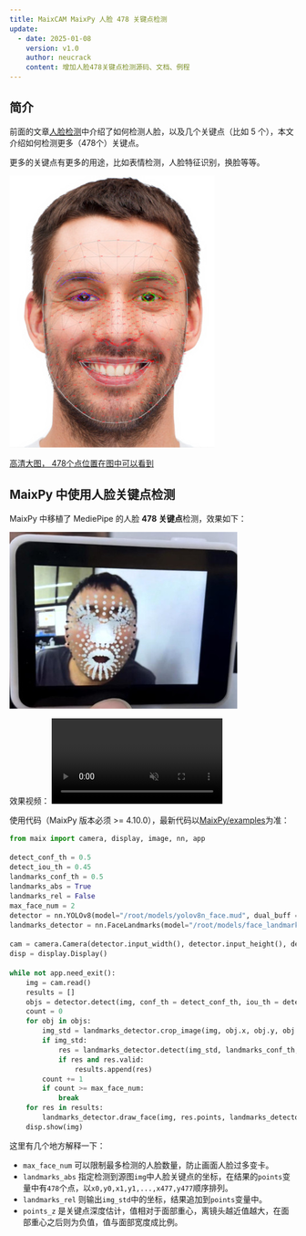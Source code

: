 ```yaml
---
title: MaixCAM MaixPy 人脸 478 关键点检测
update:
  - date: 2025-01-08
    version: v1.0
    author: neucrack
    content: 增加人脸478关键点检测源码、文档、例程
---
```


## 简介

前面的文章[人脸检测](./face_detection.md)中介绍了如何检测人脸，以及几个关键点（比如 5 个），本文介绍如何检测更多（478个）关键点。

更多的关键点有更多的用途，比如表情检测，人脸特征识别，换脸等等。

![face_landmarks](../../assets/face_landmarks.jpg)

<a href="../../assets/maixcam_face_landmarks_full.jpg" target="_blank">高清大图， 478个点位置在图中可以看到</a>

## MaixPy 中使用人脸关键点检测

MaixPy 中移植了 MediePipe 的人脸 **478 关键点**检测，效果如下：

![maixcam_face_landmarks](../../assets/maixcam_face_landmarks_1.jpg)

效果视频：
<video playsinline controls autoplay loop muted preload src="/static/video/maixcam_face_landmarks.mp4" type="video/mp4">
Classifier Result video
</video>


使用代码（MaixPy 版本必须 >= 4.10.0），最新代码以[MaixPy/examples](https://github.com/sipeed/MaixPy)为准：
```python
from maix import camera, display, image, nn, app

detect_conf_th = 0.5
detect_iou_th = 0.45
landmarks_conf_th = 0.5
landmarks_abs = True
landmarks_rel = False
max_face_num = 2
detector = nn.YOLOv8(model="/root/models/yolov8n_face.mud", dual_buff = False)
landmarks_detector = nn.FaceLandmarks(model="/root/models/face_landmarks.mud")

cam = camera.Camera(detector.input_width(), detector.input_height(), detector.input_format())
disp = display.Display()

while not app.need_exit():
    img = cam.read()
    results = []
    objs = detector.detect(img, conf_th = detect_conf_th, iou_th = detect_iou_th, sort = 1)
    count = 0
    for obj in objs:
        img_std = landmarks_detector.crop_image(img, obj.x, obj.y, obj.w, obj.h, obj.points)
        if img_std:
            res = landmarks_detector.detect(img_std, landmarks_conf_th, landmarks_abs, landmarks_rel)
            if res and res.valid:
                results.append(res)
        count += 1
        if count >= max_face_num:
            break
    for res in results:
        landmarks_detector.draw_face(img, res.points, landmarks_detector.landmarks_num, res.points_z)
    disp.show(img)
```

这里有几个地方解释一下：
* `max_face_num` 可以限制最多检测的人脸数量，防止画面人脸过多变卡。
* `landmarks_abs` 指定检测到源图`img`中人脸关键点的坐标，在结果的`points`变量中有`478`个点，以`x0,y0,x1,y1,...,x477,y477`顺序排列。
* `landmarks_rel` 则输出`img_std`中的坐标，结果追加到`points`变量中。
* `points_z` 是关键点深度估计，值相对于面部重心，离镜头越近值越大，在面部重心之后则为负值，值与面部宽度成比例。


